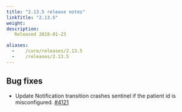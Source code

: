 ```yaml
---
title: "2.13.5 release notes"
linkTitle: "2.13.5"
weight:
description: 
   Released 2018-01-23

aliases:
  -    /core/releases/2.13.5
  -    /releases/2.13.5
---
```


## Bug fixes

- Update Notification transition crashes sentinel if the patient id is misconfigured. [#4121](https://github.com/medic/cht-core/issues/4121)
